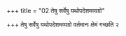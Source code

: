 +++
title = "02 तेषु सर्वेषु यथोपदेशमव्यग्रो"

+++
तेषु सर्वेषु यथोपदेशमव्यग्रो वर्तमानः क्षेमं गच्छति २